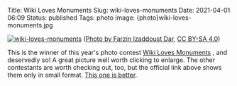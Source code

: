 Title: Wiki Loves Monuments
Slug: wiki-loves-monuments
Date: 2021-04-01 06:09
Status: published
Tags: photo
image: {photo}wiki-loves-monuments.jpg

[![wiki-loves-monuments]({photo}wiki-loves-monuments.jpg "wiki-loves-monuments")]({static}/pic/wiki-loves-monuments.jpg)
([Photo by Farzin Izaddoust Dar](https://commons.wikimedia.org/wiki/File:Holy_SURP_Hovhannes_Church.jpg), 
[CC BY-SA 4.0](https://creativecommons.org/licenses/by-sa/4.0/deed.en))

This is the winner of this year's photo contest [Wiki Loves
Monuments](https://www.wikilovesmonuments.org/travel-the-world-through-the-lenses-of-wiki-loves-monuments-2020-winners/)
, and deservedly so! A great picture well worth clicking to enlarge. The other
contestants are worth checking out, too, but the official link above shows them
only in small format.  [This one is
better](https://medium.com/freely-sharing-the-sum-of-all-knowledge/travel-the-world-through-the-lenses-of-this-years-wiki-loves-monuments-winners-80550a5e020e).
